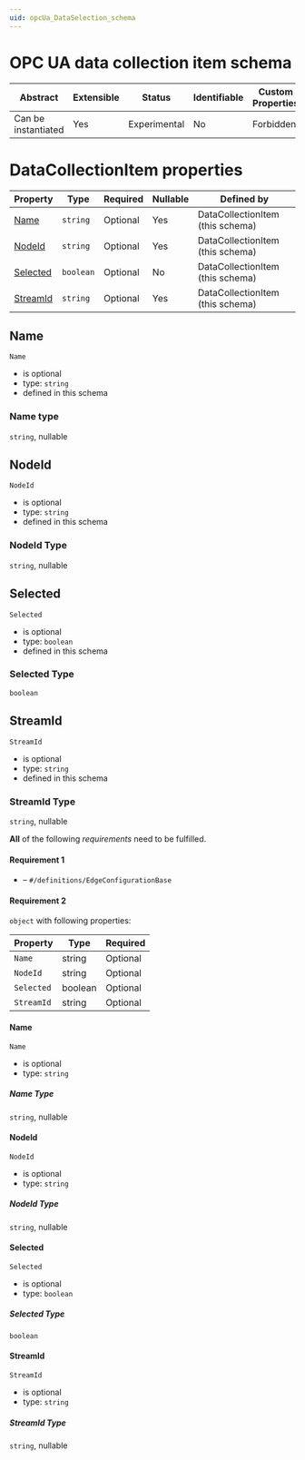 ```yaml
---
uid: opcUa_DataSelection_schema
---
```


# OPC UA data collection item schema


| Abstract            | Extensible | Status       | Identifiable | Custom Properties | Additional Properties | Defined in                                                         |
| ------------------- | ---------- | ------------ | ------------ | ----------------- | --------------------- | ------------------------------------------------------------------ |
| Can be instantiated | Yes        | Experimental | No           | Forbidden         | Forbidden             | [OpcUa_DataSelection_schema.json](OpcUa_DataSelection_schema.json) |

# DataCollectionItem properties

| Property              | Type      | Required | Nullable | Defined by                       |
| --------------------- | --------- | -------- | -------- | -------------------------------- |
| [Name](#name)         | `string`  | Optional | Yes      | DataCollectionItem (this schema) |
| [NodeId](#nodeid)     | `string`  | Optional | Yes      | DataCollectionItem (this schema) |
| [Selected](#selected) | `boolean` | Optional | No       | DataCollectionItem (this schema) |
| [StreamId](#streamid) | `string`  | Optional | Yes      | DataCollectionItem (this schema) |

## Name

`Name`

- is optional
- type: `string`
- defined in this schema

### Name type

`string`, nullable

## NodeId

`NodeId`

- is optional
- type: `string`
- defined in this schema

### NodeId Type

`string`, nullable

## Selected

`Selected`

- is optional
- type: `boolean`
- defined in this schema

### Selected Type

`boolean`

## StreamId

`StreamId`

- is optional
- type: `string`
- defined in this schema

### StreamId Type

`string`, nullable

**All** of the following _requirements_ need to be fulfilled.

#### Requirement 1

- []() – `#/definitions/EdgeConfigurationBase`

#### Requirement 2

`object` with following properties:

| Property   | Type    | Required |
| ---------- | ------- | -------- |
| `Name`     | string  | Optional |
| `NodeId`   | string  | Optional |
| `Selected` | boolean | Optional |
| `StreamId` | string  | Optional |

#### Name

`Name`

- is optional
- type: `string`

##### Name Type

`string`, nullable

#### NodeId

`NodeId`

- is optional
- type: `string`

##### NodeId Type

`string`, nullable

#### Selected

`Selected`

- is optional
- type: `boolean`

##### Selected Type

`boolean`

#### StreamId

`StreamId`

- is optional
- type: `string`

##### StreamId Type

`string`, nullable
